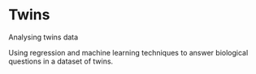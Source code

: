 # Twins
Analysing twins data

Using regression and machine learning techniques to answer biological questions in a dataset of twins.
